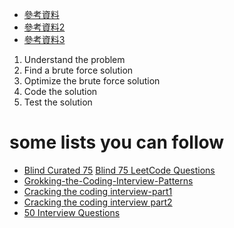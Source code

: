 

+ [參考資料](https://zhenchaogan.gitbook.io/leetcode-solution/)
+ [參考資料2](https://www.cnblogs.com/grandyang/p/4606334.html)
+ [參考資料3](https://books.halfrost.com/leetcode/)
1. Understand the problem
2. Find a brute force solution
3. Optimize the brute force solution
4. Code the solution
5. Test the solution

# some lists you can follow
- [Blind Curated 75](https://www.techinterviewhandbook.org/best-practice-questions/) [Blind 75 LeetCode Questions](https://leetcode.com/discuss/general-discussion/460599/blind-75-leetcode-questions)
- [Grokking-the-Coding-Interview-Patterns](/Grokking-the-Coding-Interview-Patterns)
- [Cracking the coding interview-part1](/Cracking-the-coding-interview-part1) 
- [Cracking the coding interview part2](/Cracking-the-coding-interview-part2)
- [50 Interview Questions](/50-Interview-Questions)


